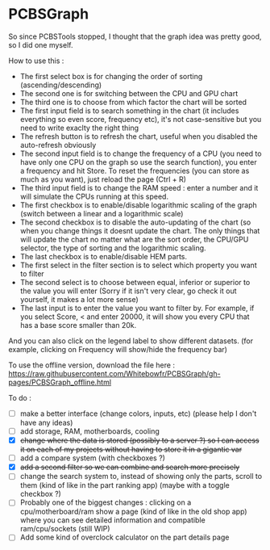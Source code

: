 # PCBSGraph
 
So since PCBSTools stopped, I thought that the graph idea was pretty good, so I did one myself. 

How to use this :
- The first select box is for changing the order of sorting (ascending/descending)
- The second one is for switching between the CPU and GPU chart
- The third one is to choose from which factor the chart will be sorted
- The first input field is to search something in the chart (it includes everything so even score, frequency etc), it's not case-sensitive but you need to write exaclty the right thing
- The refresh button is to refresh the chart, useful when you disabled the auto-refresh obviously
- The second input field is to change the frequency of a CPU (you need to have only one CPU on the graph so use the search function), you enter a frequency and hit Store.
To reset the frequencies (you can store as much as you want), just reload the page (Ctrl + R)
- The third input field is to change the RAM speed : enter a number and it will simulate the CPUs running at this speed.
- The first checkbox is to enable/disable logarithmic scaling of the graph (switch between a linear and a logarithmic scale)
- The second checkbox is to disable the auto-updating of the chart (so when you change things it doesnt update the chart. The only things that will update the chart no matter what are the sort order, the CPU/GPU selector, the type of sorting and the logarithmic scaling.
- The last checkbox is to enable/disable HEM parts.
- The first select in the filter section is to select which property you want to filter
- The second select is to choose between equal, inferior or superior to the value you will enter (Sorry if it isn't very clear, go check it out yourself, it makes a lot more sense)
- The last input is to enter the value you want to filter by.
For example, if you select Score, < and enter 20000, it will show you every CPU that has a base score smaller than 20k.

And you can also click on the legend label to show different datasets. (for example, clicking on Frequency will show/hide the frequency bar)

To use the offline version, download the file here : https://raw.githubusercontent.com/Whitebowfr/PCBSGraph/gh-pages/PCBSGraph_offline.html

To do :
- [ ] make a better interface (change colors, inputs, etc) (please help I don't have any ideas)
- [ ] add storage, RAM, motherboards, cooling
- [x] ~~change where the data is stored (possibly to a server ?) so I can access it on each of my projects without having to store it in a gigantic var~~
- [ ] add a compare system (with checkboxes ?)
- [x] ~~add a second filter so we can combine and search more precisely~~
- [ ] change the search system to, instead of showing only the parts, scroll to them (kind of like in the part ranking app) (maybe with a toggle checkbox ?)
- [ ] Probably one of the biggest changes : clicking on a cpu/motherboard/ram show a page (kind of like in the old shop app) where you can see detailed information and compatible ram/cpu/sockets (still WIP)
- [ ] Add some kind of overclock calculator on the part details page